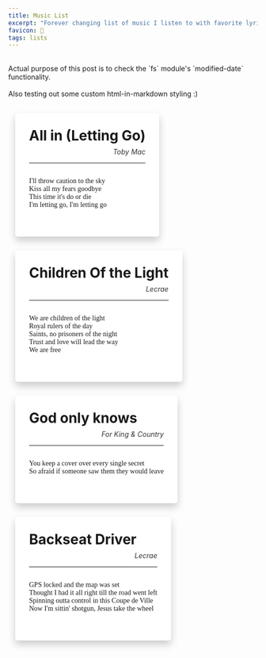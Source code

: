 ```yaml
---
title: Music List
excerpt: "Forever changing list of music I listen to with favorite lyrics and why"
favicon: 🎊
tags: lists
---
```


<br/>
<div class="msg info">
    Actual purpose of this post is to check the `fs` module's `modified-date` functionality.
</div>
<br/>
<div class="msg warning">
    Also testing out some custom html-in-markdown styling :)
</div>
<br/>

<div style="display: inline-flex;flex-wrap: wrap;justify-content:space-between;">

<div style="background: white;margin: 1em;padding: 2em;box-shadow: 0 8px 16px 0 rgba(0,0,0,0.2);border-radius: 5px;">
<div style="font-size: 2em;font-weight: bold;">All in (Letting Go)</div>
<div style="text-align: right;font-style: italic;color: #333;margin-top:0.5em;">Toby Mac</div>
<hr>
<pre style="font-family:Raleway;padding:1em 0;">
I'll throw caution to the sky
Kiss all my fears goodbye
This time it's do or die
I'm letting go, I'm letting go
</pre>
<!-- <hr>
<div style="display: flex;justify-content:space-between;">
<a href="">youtube</a>
<a href="">lyrics</a>
</div> -->
</div>

<div style="background: white;margin: 1em;padding: 2em;box-shadow: 0 8px 16px 0 rgba(0,0,0,0.2);border-radius: 5px;">
<div style="font-size: 2em;font-weight: bold;">Children Of the Light</div>
<div style="text-align: right;font-style: italic;color: #333;margin-top:0.5em;">Lecrae</div>
<hr>
<pre style="font-family:Raleway;padding:1em 0;">
We are children of the light
Royal rulers of the day
Saints, no prisoners of the night
Trust and love will lead the way
We are free
</pre>
</div>

<div style="background: white;margin: 1em;padding: 2em;box-shadow: 0 8px 16px 0 rgba(0,0,0,0.2);border-radius: 5px;">
<div style="font-size: 2em;font-weight: bold;">God only knows</div>
<div style="text-align: right;font-style: italic;color: #333;margin-top:0.5em;">For King & Country</div>
<hr>
<pre style="font-family:Raleway;padding:1em 0;">
You keep a cover over every single secret
So afraid if someone saw them they would leave
</pre>
</div>

<div style="background: white;margin: 1em;padding: 2em;box-shadow: 0 8px 16px 0 rgba(0,0,0,0.2);border-radius: 5px;">
<div style="font-size: 2em;font-weight: bold;">Backseat Driver</div>
<div style="text-align: right;font-style: italic;color: #333;margin-top:0.5em;">Lecrae</div>
<hr>
<pre style="font-family:Raleway;padding:1em 0;">
GPS locked and the map was set
Thought I had it all right till the road went left
Spinning outta control in this Coupe de Ville
Now I'm sittin' shotgun, Jesus take the wheel
</pre>
</div>

</div>
